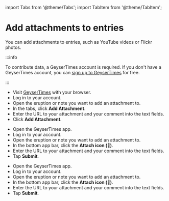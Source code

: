 import Tabs from '@theme/Tabs';
import TabItem from '@theme/TabItem';

# Add attachments to entries

You can add attachments to entries, such as YouTube videos or Flickr photos.

:::info

To contribute data, a GeyserTimes account is required. If you don't have a GeyserTimes account, you can [sign up to GeyserTimes](account-signup.md) for free. 

:::

<Tabs groupId="os">
<TabItem value="web" label="Website">

* Visit [GeyserTimes](https://geysertimes.org) with your browser.
* Log in to your account.
* Open the eruption or note you want to add an attachment to. 
* In the tabs, click **Add Attachment**.
* Enter the URL to your attachment and your comment into the text fields. 
* Click **Add Attachment**.

</TabItem>
<TabItem value="android" label="Android">

* Open the GeyserTimes app.
* Log in to your account.
* Open the eruption or note you want to add an attachment to. 
* In the bottom app bar, click the **Attach icon (📎)**.
* Enter the URL to your attachment and your comment into the text fields. 
* Tap **Submit**.

</TabItem>
<TabItem value="iOS" label="iOS">

* Open the GeyserTimes app.
* Log in to your account.
* Open the eruption or note you want to add an attachment to. 
* In the bottom app bar, click the **Attach icon (📎)**.
* Enter the URL to your attachment and your comment into the text fields. 
* Tap **Submit**.

</TabItem>
</Tabs>